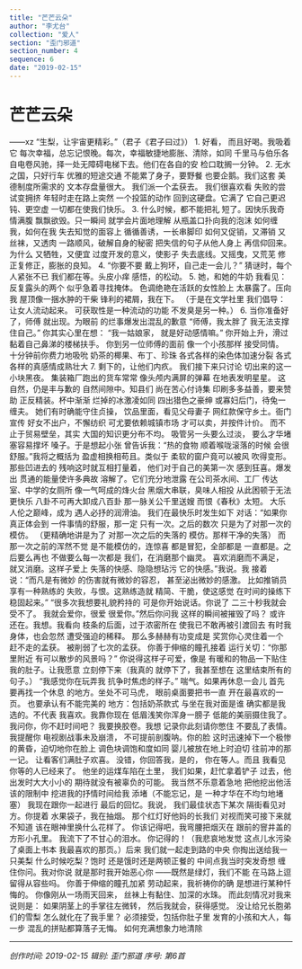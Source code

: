 ```yaml
---
title: "芒芒云朵"
author: "李尤台"
collection: "爱人"
section: "歪门邪道"
section_number: 4
sequence: 6
date: "2019-02-15"
---
```


# 芒芒云朵

——xz
“生梨，让宇宙更精彩。”（君子《君子曰过》）
1.
好看，
而且好喝。我吸着它
每次幸福，总忘记恨晚。每次，幸福敏捷地膨胀、清除，如同
千里马与伯乐各自电卷风驰，择一处无障碍电梯下去。他们在各自的安
检口耽搁一分钟。
2.
无水之国，只好行车
优雅的短途交通
不能累了身子，要野餐
也要企鹅。我们这套
美德制度所需求的
文本存盘量很大。
我们派一个孟获去。
我们很喜欢看
失败的尝试变拥挤
年轻时走在路上突然
一个投篮的动作
回到这硬盘。它满了
它自己更迟钝、更空虚
一切都在使我们快乐。
3.
什么时候，都不能把礼
短了。因快乐我奇情满腹
飘飘欲毁。只一瞬间
就学会片面地理解
从瓶盖口扑向我的泡沫
如何缠我，如何在我
失去知觉的面容上
循循善诱，一长串脚印
如何又促销，又滞销
又丝袜，又透肉
一路顺风，破解自身的秘密
把失信的句子从他人身上
再信仰回来。为什么
又牺牲，又便宜
过度开发的意义，使影子
失去底线。又摇曳，又荒芜
修正复修正，膨胀的良知。
4.
“你要不要
戴上狗环，自己走一会儿？”
猜谜时，每个人紧张不已
我们都在等。头皮小痒
感悟，的松动。
5.
她，和她的牛奶
我看见：反复露头的两个
似乎急着寻找掩体。
色调绝艳在活跃的女性脸上
太暴露了。压向我
屋顶像一捆水肿的干柴
锋利的裙屑，我在下。
（于是在文学社里
我们倡导：
让女人流动起来。
可获取性是一种流动的功能
不发臭是另一种。）
6.
当你准备好了，师傅
就出现。为眼前
的烂事爆发出混乱的歉意
“师傅，我太胖了
我无法支撑住自己。”
你其实心里在想：
“我一姑娘家，
就是好动感情嘛。”
你开始上升，滑过
黏着自己鼻涕的楼梯扶手。
你到另一位师傅的面前
像一个小孩那样
接受同情。
十分钟前你费力地吸吮
奶茶的椰果、布丁、珍珠
各式各样的染色体加速分裂
各式各样的真感情成熟壮大
7.
剩下的，让他们内疚。
我们接下来只讨论
切出来的这一小块黑夜。
集装箱厂跑出的货车常常
像头颅内满屏的弹幕
在地表发明星星。
这自然，仍是丰与歉的
自然间隙中。知县们
尚在苦心付诗集
印刷多多益善，要来赞助
正反精装。杯中渐渐
烂掉的冰激凌如同
四出猎色之豪绅
或寡妇后门，待兔一缠夫。
她们有时确能守住贞操，
饮品里面，看见父母妻子
网红款保守乡土。衙门宣传
好女不出户，不懈纺织
可尤要依赖城镇市场
才可以卖，并按件计价。
而不止于贸易壁垒，其实
大国的知识更分布不均。
吸管另一头要么过淡，
要么才华堵塞容易撑坏
嗓子。于是想起小张
曾告诉我：“热的食物
顺着喉咙滚落的时候
会很舒服。”我将之概括为
盈虚相换相苟且。类似于
柔软的窗户竟可以被风
吹得变形。那些凹进去的
残响这时就互相打量着，
他们对于自己的美第一次
感到狂喜。爆发出
贯通的能量使许多典故
溶解了。它们充分地泄露
在公司茶水间、工厂
传达室、中学的女厕所
像一气呵成的烽火台
黑烟大串联，臭味人相投
从此困顿于无法更快乐
八卦不可再大卸成八百卦
那一脉关公千里送嫂
而恨《春秋》太短。
大乐人伦之巅峰，成为
遇人必抒的润滑油。
我们在最快乐时发生如下
对话：“如果你真正体会到
一件事情的舒服，那一定
只有一次。之后的数次
只是为了对那一次的模仿。
（更精确地讲是为了
对那一次之后的失落的
模仿。那样干净的失落）
而那一次之前的浑然不觉
是不能模仿的，连惊喜
都是冒犯，全部都是
一直都是。之后要么再也
不做要么每一次都是
我们，在消磨那个幽灵。
喜欢消磨而不满足，
就又消磨。这样子爱上
失落的快感、隐隐想玷污
它的快感。”我说。我
接着说：“而凡是有微妙
的伤害就有微妙的容忍，
甚至泌出微妙的感激。
比如推销员享有一种熟练的
失败，与恨。这熟练造就
精简、干脆，使这感觉
在时间的操练下稳固起来。”
“很多次我想要礼貌矜持的
可是你开始说话。你说了
二三十秒我就会受不了。
我就会爱你，很爱
很爱你。”然后你问我
这样的瞬间被摧毁了吗？
或许还在。我想。我看向
枝条的后面，过于浓密所在
使我已不敢再被引渡回去
有时我身体，也会忽然
遭受强迫的稀释。
那么多赫赫有功变成是
奖赏你心灵住着一个
赶不走的孟获。
被削弱了七次的孟获。
你善于伸缩的瞳孔接着
运行关切：“你那里附近
有可以散步的风景吗？”
你说得这样子可爱，像是
有暖和的物品一下贴住
我的肚子。让我愿意
立刻停下来（我真的
就停下了，我甚至想在
这里结束所有的句子。）
“我感觉你在玩弄我
抗争时焦虑的样子。”
喘气。如果再休息一会儿
首先要再找一个休息
的地方。坐处不可马虎，
眼前桌面要把书一直
开在最喜欢的一页。
也要承认有不能完美的
地方：包括奶茶款式
与坐在我对面是谁
确实都是我选的。不代表
我喜欢。我靠你现在
低眉浅笑你浑身一膀子
低能的美丽摄住我了。
我问你，你不赶时间吧？
我要换胶卷。我想
记录你此刻请你憋住
不要乱了表情。我提醒你
电视剧战事未及崩溃，
不可提前剖腹呐。你的脸
这时迅速掉下一个极惨
的黄昏，迫切地你在脸上
调色块调饱和度如同
婴儿被放在地上时迫切
往前冲的那一记。
让看客们满肚子欢喜。
没错，你回答我，是的，
你在等人。而且
我看见你等的人已经来了。
他坐的运煤车陷在土里，
我们如果，赶忙拿着铲子
过去，他出发时大大小小的
期待就没有被辜负的可能。
我当然不乐意着急地
把他挖出他活该的限制中
挖进我的抒情时间给我
添堵（不能忘记，是
一种才华在不均匀地堵塞）
我现在跟你一起进行
最后的回忆。我说，
我们最佳状态下某次
隔街看见对方。你提着
水果袋子，我在抽烟。
那个红灯好他妈的长我们
对视而笑可接下来就不知道
该在眼神里换什么花样了。
你该记得吧，我弯腰把烟灭在
跟前的窨井盖的方形小孔里。
我流下了不甘心的泪水。
你记得的！（我悲哀地发觉
这点儿水污染了桌面上书本
我最喜欢的那页。）后来
我们就一起走到路的中央
你掏出送给我一只美梨
什么时候吃梨？饱时
还是饿时还是两顿正餐的
中间点我当时突发奇想
缠住你问。我对你说
就是那时我开始恶心你
——既然是绿灯，我们不能
在马路上逗留得从容些吗。
你善于伸缩的瞳孔加紧
劳动起来，我祈祷你的确
是想进行某种忏悔的。
你像刚从一场雨天回来，
丝袜上有黏住、加深的水珠。
而此刻情况对我来说则是：
如果阴茎上的手掌往左微转，
然后我就会，获得感觉。
没让给兄长胞弟们的雪梨
怎么就化在了我手里？
必须接受，包括你肚子里
发育的小孩和大人，每一步
混乱的拼贴都算落子无悔。
如何充满想象力地清除

---
*创作时间: 2019-02-15*
*辑别: 歪门邪道*
*序号: 第6首*
